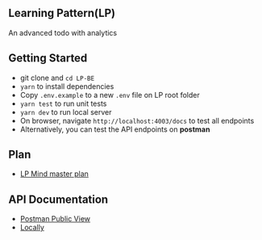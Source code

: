 ## Learning Pattern(LP)
An advanced todo with analytics

## Getting Started
- git clone and `cd LP-BE`
- `yarn` to install dependencies
- Copy `.env.example` to a new `.env` file on LP root folder
- `yarn test` to run unit tests
- `yarn dev` to run local server
- On browser, navigate `http://localhost:4003/docs` to test all endpoints
- Alternatively, you can test the API endpoints on **postman**

<!-- plan -->
## Plan
- [LP Mind master plan](https://mm.tt/1493804204?t=FovaTaeCxU)

## API Documentation
- [Postman Public View](https://documenter.getpostman.com/view/4992083/Szme6KLC?version=latest)
- [Locally](http://localhost:4001/docs)
